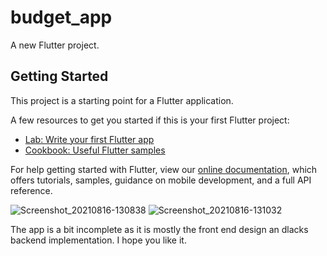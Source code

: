 # budget_app

A new Flutter project.

## Getting Started

This project is a starting point for a Flutter application.

A few resources to get you started if this is your first Flutter project:

- [Lab: Write your first Flutter app](https://flutter.dev/docs/get-started/codelab)
- [Cookbook: Useful Flutter samples](https://flutter.dev/docs/cookbook)

For help getting started with Flutter, view our
[online documentation](https://flutter.dev/docs), which offers tutorials,
samples, guidance on mobile development, and a full API reference.

![Screenshot_20210816-130838](https://user-images.githubusercontent.com/80505366/129595544-315f3c0f-da5e-4d9c-a45a-0a54df361aee.jpg)
![Screenshot_20210816-131032](https://user-images.githubusercontent.com/80505366/129595577-826a718c-dbb7-437d-b0a6-20fe396cb5d7.jpg)

The app is a bit incomplete as it is mostly the front end design an dlacks backend implementation.
I hope you like it.
